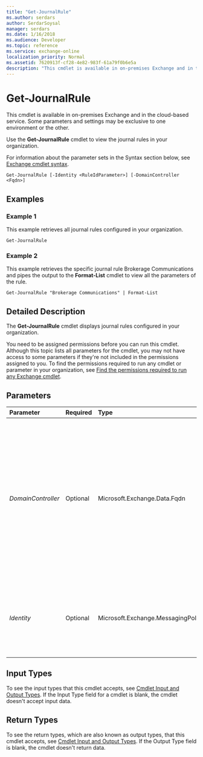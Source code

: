```yaml
---
title: "Get-JournalRule"
ms.author: serdars
author: SerdarSoysal
manager: serdars
ms.date: 1/16/2018
ms.audience: Developer
ms.topic: reference
ms.service: exchange-online
localization_priority: Normal
ms.assetid: 7620913f-cf28-4e82-983f-61a79f0b6e5a
description: "This cmdlet is available in on-premises Exchange and in the cloud-based service. Some parameters and settings may be exclusive to one environment or the other."
---
```


# Get-JournalRule

This cmdlet is available in on-premises Exchange and in the cloud-based service. Some parameters and settings may be exclusive to one environment or the other. 
  
Use the **Get-JournalRule** cmdlet to view the journal rules in your organization.
  
For information about the parameter sets in the Syntax section below, see [Exchange cmdlet syntax](https://technet.microsoft.com/library/bb123552.aspx). 
  
```
Get-JournalRule [-Identity <RuleIdParameter>] [-DomainController <Fqdn>]

```

## Examples
<a name="Examples"> </a>

### Example 1

This example retrieves all journal rules configured in your organization.
  
```
Get-JournalRule
```

### Example 2

This example retrieves the specific journal rule Brokerage Communications and pipes the output to the **Format-List** cmdlet to view all the parameters of the rule.
  
```
Get-JournalRule "Brokerage Communications" | Format-List
```

## Detailed Description
<a name="DetailedDescription"> </a>

The **Get-JournalRule** cmdlet displays journal rules configured in your organization.
  
You need to be assigned permissions before you can run this cmdlet. Although this topic lists all parameters for the cmdlet, you may not have access to some parameters if they're not included in the permissions assigned to you. To find the permissions required to run any cmdlet or parameter in your organization, see [Find the permissions required to run any Exchange cmdlet](https://technet.microsoft.com/library/mt432940.aspx).
  
## Parameters
<a name="DetailedDescription"> </a>

|**Parameter**|**Required**|**Type**|**Description**|
|:-----|:-----|:-----|:-----|
| _DomainController_ <br/> |Optional  <br/> |Microsoft.Exchange.Data.Fqdn  <br/> |This parameter is available only in on-premises Exchange.  <br/> The  _DomainController_ parameter specifies the domain controller that's used by this cmdlet to read data from or write data to Active Directory. You identify the domain controller by its fully qualified domain name (FQDN). For example, `dc01.contoso.com`.  <br/> |
| _Identity_ <br/> |Optional  <br/> |Microsoft.Exchange.MessagingPolicies.Rules.Tasks.RuleIdParameter  <br/> |The  _Identity_ parameter specifies the rule you want to view. Enter either the name or the GUID of the journal rule. You can omit the parameter label. <br/> |
   
## Input Types
<a name="InputTypes"> </a>

To see the input types that this cmdlet accepts, see [Cmdlet Input and Output Types](http://go.microsoft.com/fwlink/p/?linkId=616387). If the Input Type field for a cmdlet is blank, the cmdlet doesn't accept input data. 
  
## Return Types
<a name="ReturnTypes"> </a>

To see the return types, which are also known as output types, that this cmdlet accepts, see [Cmdlet Input and Output Types](http://go.microsoft.com/fwlink/p/?linkId=616387). If the Output Type field is blank, the cmdlet doesn't return data. 
  

